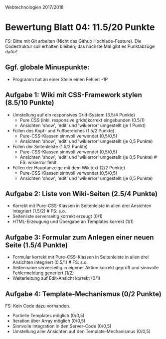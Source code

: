 Webtechnologien 2017/2018

Bewertung Blatt 04: 11.5/20 Punkte
=================================

FS: Bitte mit Git arbeiten (Nicht das Github Hochlade-Feature). Die Codestruktur soll erhalten bleiben; das nächste Mal gibt es Punktabzüge dafür!

Ggf. globale Minuspunkte:
-------------------------
- Programm hat an einer Stelle einen Fehler: -1P

Aufgabe 1: Wiki mit CSS-Framework stylen (8.5/10 Punkte)
-------------------------------------------------------

- Umstellung auf ein responsives Grid-System (3.5/4 Punkte)
    - Pure CSS (inkl. responsive grids)korrekt eingebunden (0.5/1)
    - Ansichten 'show', 'edit' und 'wikierror' umgestellt (je 1 Punkt)
- Füllen des Kopf- und Fußbereiches (1.5/2 Punkte)
    - Pure-CSS-Klassen sinnvoll verwendet (0,5/0,5)
    - Ansichten 'show', 'edit' und 'wikierror' umgestellt (je 0,5 Punkte)
- Füllen der Seitenleiste (1.5/2 Punkte)
    - Pure-CSS-Klassen sinnvoll verwendet (0,5/0,5)
    - Ansichten 'show', 'edit' und 'wikierror' umgestellt (je 0,5 Punkte) # FS: wikierror fehlt.
- Füllen der Hauptanzeige mit dem Wikitext (2/2 Punkte)
    - Pure-CSS-Klassen sinnvoll verwendet (0,5/0,5)
    - Ansichten 'show', 'edit' und 'wikierror' umgestellt (je 0,5 Punkte)

Aufgabe 2: Liste von Wiki-Seiten (2.5/4 Punkte)
---------------------------------------------

- Korrekt mit Pure-CSS-Klassen in Seitenleiste in allen drei Ansichten integriert (1.5/2) # FS: s.o.
- Seitenliste serverseitig korrekt erzeugt (0/1)
- HTML-Erzeugung und Übergabe an Templates korrekt (1/1)

Aufgabe 3: Formular zum Anlegen einer neuen Seite (1.5/4 Punkte)
--------------------------------------------------------------

- Formular korrekt mit Pure-CSS-Klassen in Seitenleiste in allen drei Ansichten integriert (0.5/1) # FS: s.o.
- Seitenname serverseitig in eigener Aktion korrekt geprüft und sinnvolle Fehlermeldung generiert (1/2)
- Weiterleitung auf Edit-Ansicht korrekt (0/1)

Aufgabe 4: Template-Mechanismus (0/2 Punkte)
--------------------------------------------

FS: Kein Code dazu vorhanden.

- Partielle Templates möglich (0/0,5)
- Iteration über Array möglich (0/0,5)
- Sinnvolle Integration in den Server-Code (0/0,5)
- Umstellung aller Ansichten auf den Template-Mechanismus (0/0,5)
